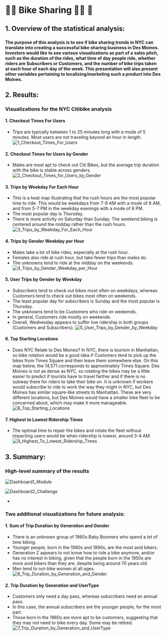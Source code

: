 # :biking_man: Bike Sharing :biking_woman: :bicyclist:

## 1. Overview of the statistical analysis:

### 
**The purpose of this analysis is to see if bike sharing trends in NYC can translate into creating a successful bike sharing business in Des Moines.  Investors would like to see various visualizations as part of a sales pitch, such as the duration of the rides, what time of day people ride, whether riders are Subscribers or Customers, and the number of bike trips taken at each hour of each day of the week.  This presentation will also present other variables pertaining to localizing/marketing such a product into Des Moines.**


## 2. Results:

### Visualizations for the NYC Citibike analysis

#### 1. Checkout Times For Users
- Trips are typically between 1 to 25 minutes long with a mode of 5 minutes.  Most users are  not traveling beyond an hour in length.
![1_Checkout_Times_For_Users](https://github.com/Super-Manda/bikesharing/blob/main/Resources/1%20Checkout%20Times%20for%20Users.png)

#### 2. Checkout Times for Users by Gender
- Males are most apt to check out Citi Bikes, but the average trip duration with the bike is stable across genders.
![2_Checkout_Times_for_Users_by_Gender](https://github.com/Super-Manda/bikesharing/blob/main/Resources/2%20Checkout%20Times%20for%20Users%20by%20Gender.png)

#### 3. Trips by Weekday For Each Hour
- This is a heat map illustrating that the rush hours are the most popular time to ride.  This would be weekdays from 7-9 AM with a mode of 8 AM, and from 5-7 PM in the weekday evenings with a mode of 6 PM.  
- The most popular day is Thursday.  
- There is more activity on Saturday than Sunday.  The weekend biking is centered around the midday rather than the rush hours.
![3_Trips_by_Weekday_For_Each_Hour](https://github.com/Super-Manda/bikesharing/blob/main/Resources/3%20Trips%20by%20Weekday%20For%20Each%20Hour.png)

#### 4. Trips by Gender Weekday per Hour
- Males take a lot of bike rides, especially at the rush hour.  
- Females also ride at rush hour, but take fewer trips than males do.  
- The unknowns tend to ride at the midday on the weekends.
![4_Trips_by_Gender_Weekday_per_Hour](https://github.com/Super-Manda/bikesharing/blob/main/Resources/4%20Trips%20by%20Gender%20(Weekday%20per%20Hour).png)

#### 5. User Trips by Gender by Weekday
- Subscribers tend to check out bikes most often on weekdays, whereas Customers tend to check out bikes most often on weekends.  
- The least popular day for subscribers is Sunday and the most popular is Thursday.  
- The unknowns tend to be Customers who ride on weekends.  
- In general, Customers ride mostly on weekends.  
- Overall, Wednesday appears to suffer low ridership in both groups (Customers and Subscribers).
![5_User_Trips_by_Gender_by_Weekday](https://github.com/Super-Manda/bikesharing/blob/main/Resources/5%20User%20Trips%20by%20Gender%20by%20Weekday.png)

#### 6. Top Starting Locations
- Does NYC Relate to Des Moines?  In NYC, there is tourism in Manhattan, so bike rotation would be a good idea if Customers tend to pick up the bikes from Times Square and then leave them somewhere else.  On this map below, the 14,571 corresponds to approximately Times Square.  Des Moines is not as dense as NYC, so rotating the bikes may be a little easier to predict if tourists have to travel farther and if there is no subway there for riders to take their bike on.  It is unknown if workers would subscribe to ride to work the way they might in NYC, but Des Moines has similar square-like streets to Manhattan.  These are very different locations, but Des Moines would have a smaller bike fleet to be concerned about, which may make it more manageable.
![8_Top_Starting_Locations](https://github.com/Super-Manda/bikesharing/blob/main/Resources/8%20Top%20starting%20locations.png)

#### 7. Highest to Lowest Ridership Times
- The optimal time to repair the bikes and rotate the fleet without impacting users would be when ridership is lowest, around 3-4 AM.
![9_Highest_To_Lowest_Ridership_Times](https://github.com/Super-Manda/bikesharing/blob/main/Resources/9%20Highest%20to%20Lowest%20Ridership.png)




## 3. Summary:

### High-level summary of the results 

![Dashboard1_Module](https://github.com/Super-Manda/bikesharing/blob/main/Resources/NYC%20Citi%20Bike%20Dashboard%20from%20Module.png)

![Dashboard2_Challenge](https://github.com/Super-Manda/bikesharing/blob/main/Resources/NYC%20Citi%20Bike%20Dashboard2%20from%20Challenge.png)

- 

### Two additional visualizations for future analysis:
#### 1. Sum of Trip Duration by Generation and Gender
- There is an unknown group of 1960s Baby Boomers who spend a lot of time biking.  
- Younger people, born in the 1980s and 1990s, are the most avid bikers.  
- Generation Z appears to not know how to ride a bike anymore, and/or has no interest in biking, given that the people born in the 1950s are more avid bikers than they are, despite being around 70 years old.  
- Men tend to out-bike women at all ages.
![6_Trip_Duration_by_Generation_and_Gender](https://github.com/Super-Manda/bikesharing/blob/main/Resources/6%20Trip%20Duration%20by%20Generation%20and%20Gender.png)


#### 2. Trip Duration by Generation and UserType
- Customers only need a day pass, whereas subscribers need an annual pass.  
- In this case, the annual subscribers are the younger people, for the most part.  
- Those born in the 1960s are more apt to be customers, suggesting that they may not need to bike every day.  Some may be retired.
![7_Trip_Duration_by_Generation_and_UserType](https://github.com/Super-Manda/bikesharing/blob/main/Resources/7%20Trip%20Duration%20by%20Generation%20and%20UserType.png)
